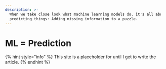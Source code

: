 ```yaml
---
description: >-
  When we take close look what machine learning models do, it's all about
  predicting things: Adding missing information to a puzzle.
---
```


# ML = Prediction

{% hint style="info" %}
This site is a placeholder for until I get to write the article.
{% endhint %}

